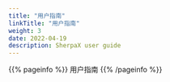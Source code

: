 ```yaml
---
title: "用户指南"
linkTitle: "用户指南"
weight: 3
date: 2022-04-19
description: SherpaX user guide
---
```


{{% pageinfo %}}
用户指南
{{% /pageinfo %}}

